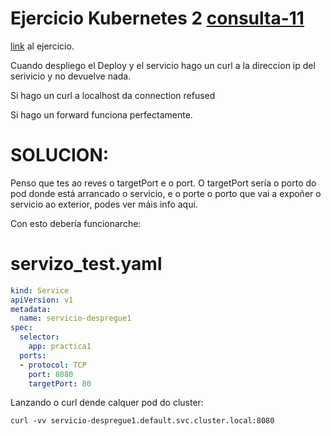 # Ejercicio Kubernetes 2 [consulta-11](../consulta-1)

[link](https://formacion.4eixos.com/k8s/actividades/2/correndo_a_nosa_primeira_aplicacin_en_kubernetes.html) al ejercicio.

Cuando despliego el Deploy y el servicio hago un curl a la direccion ip del serivicio y no devuelve nada.


Si hago un curl a localhost da connection refused


Si hago un forward funciona perfectamente.


# SOLUCION:

Penso que tes ao reves o targetPort e o port. O targetPort sería o porto do pod donde está arrancado o servicio, e o porte o porto que vai a expoñer o servicio ao exterior, podes ver máis info aquí.


Con esto debería funcionarche:


# servizo_test.yaml

``` yaml
kind: Service
apiVersion: v1
metadata:
  name: servicio-despregue1
spec:
  selector:
    app: practica1
  ports:
  - protocol: TCP
    port: 8080
    targetPort: 80
```

Lanzando o curl dende calquer pod do cluster:

```
curl -vv servicio-despregue1.default.svc.cluster.local:8080
```

